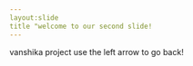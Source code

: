 ```yaml
---
layout:slide
title "welcome to our second slide!
---
```

vanshika project
use the left arrow to go back!
